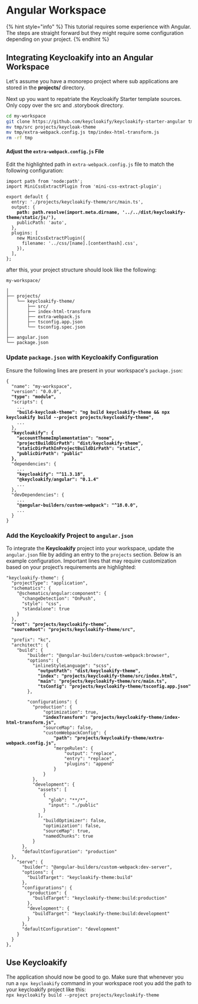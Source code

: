 # Angular Workspace

{% hint style="info" %}
This tutorial requires some experience with Angular. The steps are straight forward but they might require some configuration depending on your project.
{% endhint %}

## Integrating Keycloakify into an Angular Workspace

Let's assume you have a monorepo project where sub applications are stored in the **projects/** directory.

Next up you want to repatriate the Keycloakify Starter template sources.\
Only copy over the src and .storybook directory.

```bash
cd my-workspace
git clone https://github.com/keycloakify/keycloakify-starter-angular tmp
mv tmp/src projects/keycloak-theme
mv tmp/extra-webpack.config.js tmp/index-html-transform.js
rm -rf tmp
```

#### Adjust the `extra-webpack.config.js` File

Edit the highlighted path in `extra-webpack.config.js` file to match the following configuration:

<pre class="language-javascript" data-title="extra-webpack.config.js"><code class="lang-javascript">import path from 'node:path';
import MiniCssExtractPlugin from 'mini-css-extract-plugin';

export default {
  entry: './projects/keycloakify-theme/src/main.ts',
  output: {
<strong>    path: path.resolve(import.meta.dirname, '../../dist/keycloakify-theme/static/js/'),
</strong>    publicPath: 'auto',
  },
  plugins: [
    new MiniCssExtractPlugin({
      filename: '../css/[name].[contenthash].css',
    }),
  ],
};
</code></pre>

after this, your project structure should look like the following:

```
my-workspace/

│
├── projects/
│   └── keycloakify-theme/
│       ├── src/
│       ├── index-html-transform
│       ├── extra-webpack.js
│       ├── tsconfig.app.json
│       └── tsconfig.spec.json
│
├── angular.json
└── package.json

```

### Update `package.json` with Keycloakify Configuration

Ensure the following lines are present in your workspace's `package.json`:

<pre class="language-json" data-title="package.json"><code class="lang-json">{
  "name": "my-workspace",
  "version": "0.0.0",
<strong>  "type": "module",
</strong>  "scripts": {
    ...
<strong>    "build-keycloak-theme": "ng build keycloakify-theme &#x26;&#x26; npx keycloakify build --project projects/keycloakify-theme",
</strong>    ...
  },
<strong>  "keycloakify": {
</strong><strong>    "accountThemeImplementation": "none",
</strong><strong>    "projectBuildDirPath": "dist/keycloakify-theme",
</strong><strong>    "staticDirPathInProjectBuildDirPath": "static",
</strong><strong>    "publicDirPath": "public"
</strong><strong>  },
</strong>  "dependencies": {
    ...
<strong>    "keycloakify": "^11.3.18",
</strong><strong>    "@keycloakify/angular": "0.1.4"
</strong>    ...
  },
  "devDependencies": {
    ...
<strong>    "@angular-builders/custom-webpack": "^18.0.0",
</strong>    ...
  }
}
</code></pre>

### Add the Keycloakify Project to `angular.json`

To integrate the **Keycloakify** project into your workspace, update the `angular.json` file by adding an entry to the `projects` section. Below is an example configuration. Important lines that may require customization based on your project’s requirements are highlighted:

<pre class="language-json" data-title="angular.json"><code class="lang-json">"keycloakify-theme": {
  "projectType": "application",
  "schematics": {
    "@schematics/angular:component": {
      "changeDetection": "OnPush",
      "style": "css",
      "standalone": true
    }
  },
<strong>  "root": "projects/keycloakify-theme",
</strong><strong>  "sourceRoot": "projects/keycloakify-theme/src",
</strong>  
  "prefix": "kc",
  "architect": {
    "build": {
        "builder": "@angular-builders/custom-webpack:browser",
        "options": {
          "inlineStyleLanguage": "scss",
<strong>            "outputPath": "dist/keycloakify-theme",
</strong><strong>            "index": "projects/keycloakify-theme/src/index.html",
</strong><strong>            "main": "projects/keycloakify-theme/src/main.ts",
</strong><strong>            "tsConfig": "projects/keycloakify-theme/tsconfig.app.json"
</strong>        },

        "configurations": {
          "production": {
              "optimization": true,
<strong>              "indexTransform": "projects/keycloakify-theme/index-html-transform.js",
</strong>              "sourceMap": false,
              "customWebpackConfig": {
<strong>                  "path": "projects/keycloakify-theme/extra-webpack.config.js",
</strong>                  "mergeRules": {
                      "output": "replace",
                      "entry": "replace",
                      "plugins": "append"
                  }
              }
          },
          "development": {
            "assets": [
              {
                "glob": "**/*",
                "input": "./public"
              }
            ],
              "buildOptimizer": false,
              "optimization": false,
              "sourceMap": true,
              "namedChunks": true
          }
      },
      "defaultConfiguration": "production"
  },
    "serve": {
      "builder": "@angular-builders/custom-webpack:dev-server",
      "options": {
        "buildTarget": "keycloakify-theme:build"
      },
      "configurations": {
        "production": {
          "buildTarget": "keycloakify-theme:build:production"
        },
        "development": {
          "buildTarget": "keycloakify-theme:build:development"
        }
      },
      "defaultConfiguration": "development"
    }
  }
},
</code></pre>

## Use Keycloakify

The application should now be good to go. Make sure that whenever you run a `npx keycloakify` command in your workspace root you add the path to your keycloakify project like this:\
`npx keycloakify build --project projects/keycloakify-theme`

